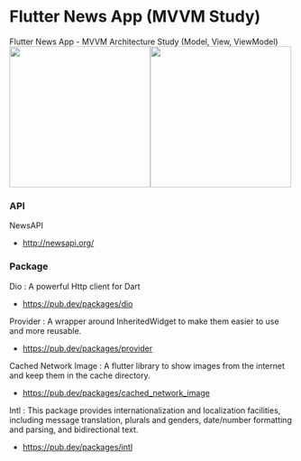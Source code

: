 # Flutter News App (MVVM Study)
Flutter News App - MVVM Architecture Study
(Model, View, ViewModel)
<img src="https://user-images.githubusercontent.com/40516537/97215715-d350b500-17ea-11eb-9ea4-eece30fd1451.png" width = "250"><img src="https://user-images.githubusercontent.com/40516537/97215698-ccc23d80-17ea-11eb-9c0a-6cda706fa2d0.png" width = "250">



### API
NewsAPI
* http://newsapi.org/

### Package
Dio : A powerful Http client for Dart
* https://pub.dev/packages/dio

Provider : A wrapper around InheritedWidget to make them easier to use and more reusable.
* https://pub.dev/packages/provider

Cached Network Image : A flutter library to show images from the internet and keep them in the cache directory.
* https://pub.dev/packages/cached_network_image

Intl : This package provides internationalization and localization facilities, including message translation, plurals and genders, date/number formatting and parsing, and bidirectional text.
* https://pub.dev/packages/intl
